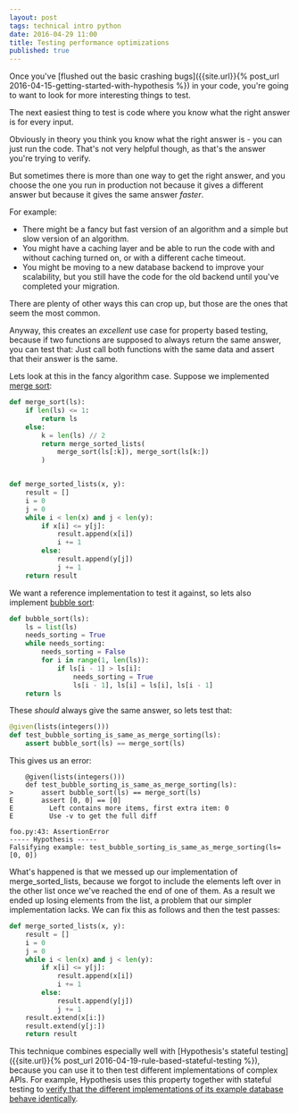 ```yaml
---
layout: post
tags: technical intro python
date: 2016-04-29 11:00
title: Testing performance optimizations
published: true
---
```


Once you've 
[flushed out the basic crashing bugs]({{site.url}}{% post_url 2016-04-15-getting-started-with-hypothesis %})
in your code, you're going to want to look for more interesting things to test.

The next easiest thing to test is code where you know what the right answer is for every input.

Obviously in theory you think you know what the right answer is - you can just run the code. That's not very
helpful though, as that's the answer you're trying to verify.

But sometimes there is more than one way to get the right answer, and you choose the one you run in production
not because it gives a different answer but because it gives the same answer *faster*.

<!--more-->

For example:

* There might be a fancy but fast version of an algorithm and a simple but slow version of an algorithm.
* You might have a caching layer and be able to run the code with and without caching turned on, or with a
  different cache timeout.
* You might be moving to a new database backend to improve your scalability, but you still have the code for
  the old backend until you've completed your migration.

There are plenty of other ways this can crop up, but those are the ones that seem the most common.

Anyway, this creates an *excellent* use case for property based testing, because if two functions are supposed
to always return the same answer, you can test that: Just call both functions with the same data and assert
that their answer is the same.

Lets look at this in the fancy algorithm case. Suppose we implemented [merge sort](
https://en.wikipedia.org/wiki/Merge_sort):

```python
def merge_sort(ls):
    if len(ls) <= 1:
        return ls
    else:
        k = len(ls) // 2
        return merge_sorted_lists(
            merge_sort(ls[:k]), merge_sort(ls[k:])
        )


def merge_sorted_lists(x, y):
    result = []
    i = 0
    j = 0
    while i < len(x) and j < len(y):
        if x[i] <= y[j]:
            result.append(x[i])
            i += 1
        else:
            result.append(y[j])
            j += 1
    return result

```

We want a reference implementation to test it against, so lets also implement [bubble sort](
https://en.wikipedia.org/wiki/Bubble_sort):

```python
def bubble_sort(ls):
    ls = list(ls)
    needs_sorting = True
    while needs_sorting:
        needs_sorting = False
        for i in range(1, len(ls)):
            if ls[i - 1] > ls[i]:
                needs_sorting = True
                ls[i - 1], ls[i] = ls[i], ls[i - 1]
    return ls
```

These *should* always give the same answer,  so lets test that:

```python
@given(lists(integers()))
def test_bubble_sorting_is_same_as_merge_sorting(ls):
    assert bubble_sort(ls) == merge_sort(ls)
```

This gives us an error:

```
    @given(lists(integers()))
    def test_bubble_sorting_is_same_as_merge_sorting(ls):
>       assert bubble_sort(ls) == merge_sort(ls)
E       assert [0, 0] == [0]
E         Left contains more items, first extra item: 0
E         Use -v to get the full diff

foo.py:43: AssertionError
----- Hypothesis -----
Falsifying example: test_bubble_sorting_is_same_as_merge_sorting(ls=[0, 0])
```

What's happened is that we messed up our implementation of merge\_sorted\_lists, because we forgot
to include the elements left over in the other list once we've reached the end of one of them. As a
result we ended up losing elements from the list, a problem that our simpler implementation lacks.
We can fix this as follows and then the test passes:

```python
def merge_sorted_lists(x, y):
    result = []
    i = 0
    j = 0
    while i < len(x) and j < len(y):
        if x[i] <= y[j]:
            result.append(x[i])
            i += 1
        else:
            result.append(y[j])
            j += 1
    result.extend(x[i:])
    result.extend(y[j:])
    return result
```

This technique combines especially well with 
[Hypothesis's stateful testing]({{site.url}}{% post_url 2016-04-19-rule-based-stateful-testing %}), because
you can use it to then test different implementations of complex APIs. For example, Hypothesis uses this
property together with stateful testing to [verify that the different implementations of its example database
behave identically](https://github.com/HypothesisWorks/hypothesis-python/blob/master/tests/cover/test_database_agreement.py).
